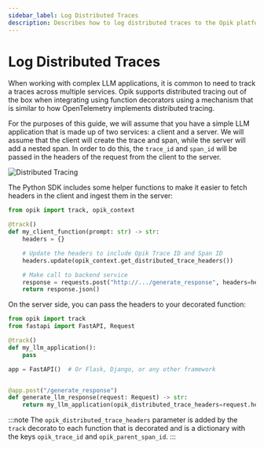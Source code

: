```yaml
---
sidebar_label: Log Distributed Traces
description: Describes how to log distributed traces to the Opik platform
---
```


# Log Distributed Traces

When working with complex LLM applications, it is common to need to track a traces across multiple services. Opik supports distributed tracing out of the box when integrating using function decorators using a mechanism that is similar to how OpenTelemetry implements distributed tracing.

For the purposes of this guide, we will assume that you have a simple LLM application that is made up of two services: a client and a server. We will assume that the client will create the trace and span, while the server will add a nested span. In order to do this, the `trace_id` and `span_id` will be passed in the headers of the request from the client to the server.

![Distributed Tracing](/img/tracing/distributed_tracing.svg)

The Python SDK includes some helper functions to make it easier to fetch headers in the client and ingest them in the server:

```python title="client.py"
from opik import track, opik_context

@track()
def my_client_function(prompt: str) -> str:
    headers = {}

    # Update the headers to include Opik Trace ID and Span ID
    headers.update(opik_context.get_distributed_trace_headers())

    # Make call to backend service
    response = requests.post("http://.../generate_response", headers=headers, json={"prompt": prompt})
    return response.json()
```

On the server side, you can pass the headers to your decorated function:

```python title="server.py"
from opik import track
from fastapi import FastAPI, Request

@track()
def my_llm_application():
    pass

app = FastAPI()  # Or Flask, Django, or any other framework


@app.post("/generate_response")
def generate_llm_response(request: Request) -> str:
    return my_llm_application(opik_distributed_trace_headers=request.headers)
```

:::note
The `opik_distributed_trace_headers` parameter is added by the `track` decorato to each function that is decorated and is a dictionary with the keys `opik_trace_id` and `opik_parent_span_id`.
:::
